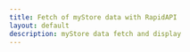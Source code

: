 ```yaml
---
title: Fetch of myStore data with RapidAPI
layout: default
description: myStore data fetch and display
---
```


<!-- HTML table fragment for page -->
<html>
<body>
<!-- <table>
  <thead>
  <tr>
    <th>Category</th>
  </tr>
  </thead>
  <tbody>
    <td id="category"></td>
  </tbody>
</table>

<!-- <table>
  <thead>
  <tr>
    <th>Category</th>
  </tr>
  </thead>
  <tbody id="result">
    <!-- generated rows -->
  <!-- </tbody>
</table> --> 

<p id = "data"></p>


<!-- Script is layed out in a sequence (no function) and will execute when page is loaded -->
<script>
  // prepare HTML result container for new output
  //const resultContainer = document.getElementById("result");

  // prepare fetch options
  const url = "http://localhost:8080/api/store/categories";
  const data = {"categories":[{"category":""},{"category":"supplements"},{"category":"Stationery"},{"category":"Office Supplies"},{"category":"Test"},{"category":"Accessories"},{"category":"Bike"},{"category":"nill"},{"category":null},{"category":"Wallet"},{"category":"Watches"},{"category":"Travel Gear"},{"category":"Software"},{"category":"Clothing"},{"category":"asa"},{"category":"books"},{"category":"dsas"},{"category":"zx"},{"category":"25"},{"category":"appliance"},{"category":"velit elit in"},{"category":"Furniture"},{"category":"kategoria"},{"category":"  meble"},{"category":"hth"},{"category":"string"},{"category":"laptop"},{"category":"Technology"},{"category":"Baby"},{"category":"Movies"},{"category":"Automotive"},{"category":"Computers"},{"category":"Music"},{"category":"Sports"},{"category":"Beauty"},{"category":"Health"},{"category":"Electronics"},{"category":"Industrial"},{"category":"Home"},{"category":"Shoes"},{"category":"Grocery"},{"category":"Kids"},{"category":"Garden"},{"category":"Toys"},{"category":"Tools"},{"category":"Games"},{"category":"Jewelery"},{"category":"computer"},{"category":"Outdoors"},{"category":"Appliances"},{"category":"Calsado"},{"category":"Deportiva"},{"category":"Moviles"},{"category":"computers."},{"category":"Asado"},{"category":"Movil"},{"category":"computeir"},{"category":" "},{"category":" cocinca"},{"category":"shirt"},{"category":"Snacks"},{"category":"Computers    "},{"category":"Smart TV"},{"category":"Bebidas"},{"category":"Creator Expert"},{"category":"argentina"},{"category":"China"},{"category":"Gaming"},{"category":"PC"},{"category":"Tecnologie"},{"category":"{{category}}"},{"category":"string1"},{"category":"COMPUTERS PRUEBA"},{"category":"SEDAN2"},{"category":"Electronicos"},{"category":"SEDAN"},{"category":"PRUEBA3"},{"category":"tecnology"},{"category":"Accesorio"},{"category":"computappliancesers"},{"category":"cumputer"},{"category":"accesorios"},{"category":"electro"},{"category":"adsadadsad"},{"category":"Limpieza"},{"category":"Celulares"},{"category":"Juguetes"},{"category":"calzado"},{"category":"sombrero"},{"category":"Laptot"},{"category":"omputers"},{"category":"suplements"},{"category":"Accesories"},{"category":"X"},{"category":"leche"},{"category":"Electrodomesticos"},{"category":"accesoros"},{"category":"teste"},{"category":"Viveres"},{"category":"videogames"},{"category":"sport"},{"category":"iphone"},{"category":"tecnilogy"},{"category":"Computadora"},{"category":"Wiper blade"},{"category":"Pen"},{"category":"autos"},{"category":"Stationary items"},{"category":"Udemy"},{"category":"tv"},{"category":"Audio"},{"category":"harum"},{"category":"voluptatem"},{"category":"maiores"},{"category":"molestiae"},{"category":"fugiat"},{"category":"Electrodomestico"},{"category":"vitae"},{"category":"distinctio"},{"category":"Tecnología"},{"category":"Automatizacion"},{"category":"taom"},{"category":"Laptop dell intel i7 8gb ram"},{"category":"computadoras"},{"category":"TV de alta calidad"},{"category":"products"},{"category":"Categoria 1"},{"category":"CarnePre"},{"category":"perro"},{"category":"mi_category"},{"category":"Frituras"},{"category":"telefono"},{"category":"proteina"},{"category":"refresco"},{"category":"Juguete"},{"category":"papeleria"},{"category":"Alimentos"},{"category":"console"},{"category":"hombres"},{"category":"Verduras"},{"category":"karateDSL"},{"category":"dolore"},{"category":"Verduras_pichincha"},{"category":"cars"},{"category":"clothes"},{"category":"comida"},{"category":"hogar"},{"category":"Venta"},{"category":"Baja676"},{"category":"Abc"},{"category":" Accessories"},{"category":"<category>"},{"category":"insumo"},{"category":"zapatos"},{"category":"<categoria>"},{"category":"Categoria1"},{"category":"ROCA"},{"category":"Categoria 2"},{"category":"Tomates_pichincha"},{"category":"Pruebas"},{"category":"cocina"},{"category":"ropa"},{"category":"perrito"},{"category":"deportes"},{"category":"manifestaciones"},{"category":"tacones"},{"category":"Prueba"},{"category":"shirts"},{"category":"tecnlogia"},{"category":"insumo para el hogar"},{"category":"Apliances"},{"category":"ELectronica"},{"category":"phone"},{"category":"Sistemas"},{"category":"Electric guitar"},{"category":"a"},{"category":"RPOA"},{"category":"Applianes"},{"category":"Bike2"},{"category":"zapatillas"},{"category":"xxx"},{"category":"Person"},{"category":"Electro2"},{"category":" Juego"},{"category":"hombre"},{"category":"49 pulgadas"},{"category":"Telefono Movil"},{"category":"Telefono Movil 2T"},{"category":"Movil 2T"},{"category":"categoria"},{"category":"Sex"},{"category":"gff"},{"category":"Cel"},{"category":"action figures"},{"category":"Informatica"},{"category":"Casa"},{"category":"Vehicles"},{"category":"Televisores"},{"category":"comúters"},{"category":"ppa"},{"category":"consolas"},{"category":"COMPUTADOR"},{"category":"Televisor"},{"category":"Running"},{"category":"IT"},{"category":"automovil"},{"category":"Videojuegos"},{"category":"Consola"},{"category":"lindo"},{"category":"CellPhones"},{"category":"Streamer"},{"category":"lacteo"},{"category":"string123"},{"category":"cursos"},{"category":"pasta"},{"category":"Pie"},{"category":"Value Meal 1"},{"category":"Value Meal 2"},{"category":"Value Meal 3"},{"category":"Food"},{"category":"App"},{"category":"Smartphones"},{"category":"Ancient Technology"},{"category":"Appliences"},{"category":"Mobile Phone"},{"category":"c1"},{"category":"Dawa"},{"category":"sdfsfd"},{"category":"N/A"},{"category":"NA"},{"category":"AntiAge"},{"category":"ciencia"},{"category":"terror"},{"category":"cupidatat pariatur laborum occaecat"},{"category":"informatico"},{"category":"2"},{"category":"09"},{"category":"category_test"},{"category":"{{$randomDepartment}}"},{"category":"asd"},{"category":"Cmoputación"},{"category":"jabon"},{"category":"Ripley"},{"category":"Toyota"},{"category":"APPLE"},{"category":"card"},{"category":"Mobiles"},{"category":"abrigos"},{"category":"alimentos organicos"},{"category":"minim nisi commodo laborum"},{"category":"camaras"},{"category":"TShirt"},{"category":"adult"},{"category":"TEJIDO"},{"category":"Bazzar"},{"category":"video juegos"},{"category":"capunters"},{"category":"Colombia"},{"category":"Appilances"},{"category":"Armadura"},{"category":"Mouse"},{"category":"Arma blanca"},{"category":"TRANSPORTE"},{"category":"ARTESANIA"},{"category":"ROPAS"},{"category":"cosmos"},{"category":"tech"},{"category":"Celular"},{"category":"rico"},{"category":"hola"},{"category":"fotomoso"},{"category":"congas"},{"category":"reprehenderit consectetur nostrud in"},{"category":"spc"},{"category":"smart"},{"category":"fruta"},{"category":"notebook"},{"category":"succesfull"},{"category":"Tinta"},{"category":"Hardware"},{"category":"MONITOR"},{"category":"ullamco Excepteur aliqua"},{"category":"Interior"},{"category":"Animalitos"},{"category":"Animales"},{"category":"animal"},{"category":"comida rapida"},{"category":"postres helados"},{"category":"perritos"},{"category":"Smart Man"},{"category":"portatiles"},{"category":"chocolates"},{"category":"cookies"},{"category":"coputers"},{"category":"Category"},{"category":"laptos"},{"category":"Lenovo"}]}
   
         

          
          for (let i in data.ategories) {
            document.getElementById("data").innerHTML = "Category " + ", " + data.categories[i].category;
            // // tr for each row
            //const tr = document.createElement("tr");
            // // td for each column
            //const category = document.createElement("td");
            
            // // data is specific to the API
            //category.innerHTML = data.categories[i].category;
            
            // tr.appendChild(category);

            // // add HTML to container
            // resultContainer.appendChild(tr);
          }


  const options = {
    method: 'GET', // *GET, POST, PUT, DELETE, etc.
    mode: 'cors', // no-cors, *cors, same-origin
    cache: 'default', // *default, no-cache, reload, force-cache, only-if-cached
    credentials: 'omit', // include, *same-origin, omit
    headers: {
      'Content-Type': 'application/json'
      // 'Content-Type': 'application/x-www-form-urlencoded',
    }
  };

  // fetch the API
  // fetch(url, options)
  //   // response is a RESTful "promise" on any successful fetch
  //   .then(response => {
  //     // check for response errors
  //     if (response.status !== 200) {
  //         const errorMsg = 'Database response error: ' + response.status;
  //         console.log(errorMsg);
  //         const tr = document.createElement("tr");
  //         const td = document.createElement("td");
  //         td.innerHTML = errorMsg;
  //         tr.appendChild(td);
  //         resultContainer.appendChild(tr);
  //         return;
  //     }
  //     // valid response will have json data
  //     response.json().then(data => {
  //         console.log(data);
  //         console.log(data.category)

  //         // World Data
  //         document.getElementById("category").innerHTML = data.category;


  //         // Country data
  //         for (const row of data.category) {
  //           console.log(category);

  //           // tr for each row
  //           const tr = document.createElement("tr");
  //           // td for each column
  //           const category = document.createElement("td");
            
  //           // data is specific to the API
  //           category.innerHTML = row.category;
            
  //           tr.appendChild(category);

  //           // add HTML to container
  //           resultContainer.appendChild(tr);
  //         }
  //     })
  // })
  // // catch fetch errors (ie ACCESS to server blocked)
  // .catch(err => {
  //   console.error(err);
  //   const tr = document.createElement("tr");
  //   const td = document.createElement("td");
  //   td.innerHTML = err;
  //   tr.appendChild(td);
  //   resultContainer.appendChild(tr);
  // });
</script>
</body>
</html>